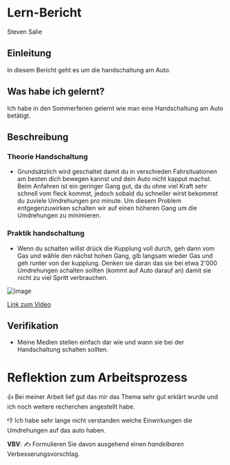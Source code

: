 # Lern-Bericht
Steven Salie

## Einleitung

In diesem Bericht geht es um die handschaltung am Auto.

## Was habe ich gelernt?

Ich habe in den Sommerferien gelernt wie man eine Handschaltung am Auto betätigt.

## Beschreibung

### Theorie Handschaltung

* Grundsätzlich wird geschaltet damit du in verschieden Fahrsituationen am besten dich bewegen kannst und dein Auto nicht kapput machst.
  Beim Anfahren ist ein geringer Gang gut, da du ohne viel Kraft sehr schnell vom fleck kommst, jedoch sobald du schneller wirst bekommst du zuviele Umdrehungen pro minute. Um diesem Problem entgegenzuwirken schalten wir auf einen höheren Gang um die Umdrehungen zu minimieren.
  
### Praktik handschaltung
  
* Wenn du schalten willst drück die Kupplung voll durch, geh dann vom Gas und wähle den nächst hohen Gang, gib langsam wieder Gas und geh runter von der kupplung.
  Denken sie daran das sie bei etwa 2'000 Umdrehungen schalten sollten (kommt auf Auto darauf an) damit sie nicht zu viel Spritt verbrauchen.
  
 ![image](https://user-images.githubusercontent.com/89085881/185335200-0ce625b1-c081-42ca-b6bb-ec2b88733e3e.png)

[Link zum Video](https://youtube.com/shorts/vyQQl-GZSsg?feature=share)

## Verifikation

* Meine Medien stellen einfach dar wie und wann sie bei der Handschaltung schalten sollten.

# Reflektion zum Arbeitsprozess

👍 Bei meiner Arbeit lief gut das mir das Thema sehr gut erklärt wurde und ich noch weitere recherchen angestellt habe. 

👎 Ich habe sehr lange nicht verstanden welche Einwirkungen die Umdrehungen auf das auto haben.

**VBV**: ✍️ Formulieren Sie davon ausgehend einen *handelbaren* Verbesserungsvorschlag.
